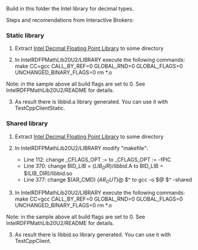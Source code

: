 Build in this folder the Intel library for decimal types.

Steps and recomendations from Interactive Brokers:

### Static library

1) Extract [Intel Decimal Floating Point Library](https://www.intel.com/content/www/us/en/developer/articles/tool/intel-decimal-floating-point-math-library.html)
   to some directory

2) In IntelRDFPMathLib20U2/LIBRARY execute the following commands:
   make CC=gcc CALL_BY_REF=0 GLOBAL_RND=0 GLOBAL_FLAGS=0 UNCHANGED_BINARY_FLAGS=0
   rm *.o

Note: in the sample above all build flags are set to 0. See IntelRDFPMathLib20U2/README for details.

3) As result there is libbid.a library generated. You can use it with TestCppClientStatic.


### Shared library
1) Extract [Intel Decimal Floating Point Library](https://www.intel.com/content/www/us/en/developer/articles/tool/intel-decimal-floating-point-math-library.html)
   to some directory

2) In IntelRDFPMathLib20U2/LIBRARY modify "makefile":
   - Line 112: change _CFLAGS_OPT := to _CFLAGS_OPT := -fPIC
   -  Line 370: change BID_LIB = $(LIB_DIR)/libbid.$A to BID_LIB = $(LIB_DIR)/libbid.so
   -  Line 377: change $(AR_CMD) $(AR_OUT)$@ $^ to gcc -o $@ $^ -shared

3) In IntelRDFPMathLib20U2/LIBRARY execute the following commands:
   make CC=gcc CALL_BY_REF=0 GLOBAL_RND=0 GLOBAL_FLAGS=0 UNCHANGED_BINARY_FLAGS=0
   rm *.o

Note: in the sample above all build flags are set to 0. See IntelRDFPMathLib20U2/README for details.

3) As result there is libbid.so library generated. You can use it with TestCppClient.